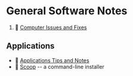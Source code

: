 # General Software Notes

1. :file_folder: [Computer Issues and Fixes](general-software-docs/computer-fixes/)

## Applications

+ :notebook_with_decorative_cover: [Applications Tips and Notes](general-software-docs/applications-tips-and-notes.md)
+ :notebook_with_decorative_cover: [Scoop](general-software-docs/scoop-application-notes.md) -- a command-line installer

